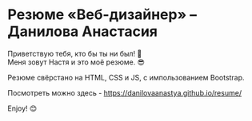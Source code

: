 # Резюме «Веб-дизайнер» – Данилова Анастасия

Приветствую тебя, кто бы ты ни был! 👋  <br>
Меня зовут Настя и это моё резюме. 😎 

Резюме свёрстано на HTML, CSS и JS, с импользованием Bootstrap.


Посмотреть можно здесь - https://danilovaanastya.github.io/resume/


Enjoy! 😊
